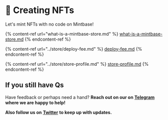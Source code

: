 # 🚀 Creating NFTs

Let's mint NFTs with no code on Mintbase!

{% content-ref url="what-is-a-mintbase-store.md" %}
[what-is-a-mintbase-store.md](what-is-a-mintbase-store.md)
{% endcontent-ref %}

{% content-ref url="../store/deploy-fee.md" %}
[deploy-fee.md](../store/deploy-fee.md)
{% endcontent-ref %}

{% content-ref url="../store/store-profile.md" %}
[store-profile.md](../store/store-profile.md)
{% endcontent-ref %}



## If you still have Qs

Have feedback or perhaps need a hand? **Reach out on our on** [**Telegram**](https://t.me/Mintbase) **where we are happy to help!**

**Also follow us on** [**Twitter**](https://twitter.com/mintbase) **to keep up with updates.**
